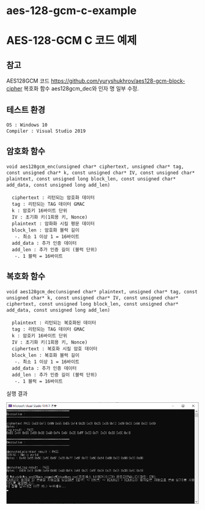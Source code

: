 
# aes-128-gcm-c-example
# AES-128-GCM C 코드 예제


## 참고  
 AES128GCM 코드 https://github.com/yuryshukhrov/aes128-gcm-block-cipher
 복호화 함수 aes128gcm_dec와 인자 명 일부 수정.

## 테스트 환경 

    OS : Windows 10
    Compiler : Visual Studio 2019


## 암호화 함수 

    void aes128gcm_enc(unsigned char* ciphertext, unsigned char* tag, const unsigned char* k, const unsigned char* IV, const unsigned char* plaintext, const unsigned long block_len, const unsigned char* add_data, const unsigned long add_len)

      ciphertext : 리턴되는 암호화 데이터
      tag : 리턴되는 TAG 데이터 GMAC
      k : 암호키 16바이트 단위
      IV : 초기화 키(1회용 키, Nonce) 
      plaintext : 암화화 시킬 평문 데이터
      block_len : 암호화 블럭 길이
       -. 최소 1 이상 1 = 16바이트
      add_data : 추가 인증 데이터
      add_len : 추가 인증 길이 (블럭 단위)
       -. 1 블럭 = 16바이트


## 복호화 함수
    void aes128gcm_dec(unsigned char* plaintext, unsigned char* tag, const unsigned char* k, const unsigned char* IV, const unsigned char* ciphertext, const unsigned long block_len, const unsigned char* add_data, const unsigned long add_len)
    
      plaintext : 리턴되는 복호화된 데이터
      tag : 리턴되는 TAG 데이터 GMAC
      k : 암호키 16바이트 단위
      IV : 초기화 키(1회용 키, Nonce) 
      ciphertext : 복호화 시킬 암호 데이터
      block_len : 복호화 블럭 길이
       -. 최소 1 이상 1 = 16바이트
      add_data : 추가 인증 데이터
      add_len : 추가 인증 길이 (블럭 단위)
       -. 1 블럭 = 16바이트


실행 결과

![img/scr.png](img/scr.png)